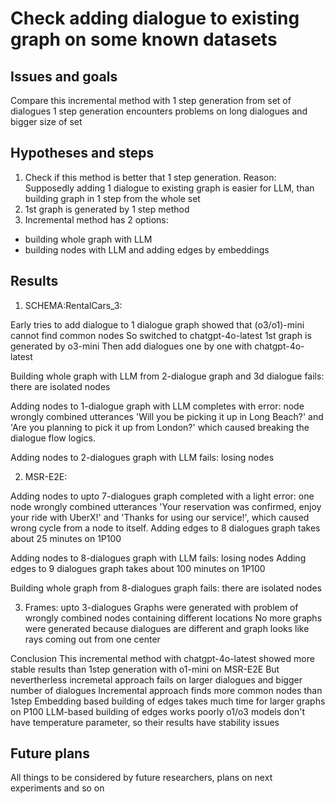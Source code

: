 # Check adding dialogue to existing graph on some known datasets

## Issues and goals
Compare this incremental method with 1 step generation from set of dialogues
1 step generation encounters problems on long dialogues and bigger size of set

## Hypotheses and steps
1. Check if this method is better that 1 step generation. Reason: Supposedly adding 1 dialogue
to existing graph is easier for LLM, than building graph in 1 step from the whole set
2. 1st graph is generated by 1 step method
3. Incremental method has 2 options:
- building whole graph with LLM
- building nodes with LLM and adding edges by embeddings

## Results

1. SCHEMA:RentalCars_3:

Early tries to add dialogue to 1 dialogue graph showed that (o3/o1)-mini cannot find common nodes
So switched to chatgpt-4o-latest
1st graph is generated by o3-mini
Then add dialogues one by one with chatgpt-4o-latest

Building whole graph with LLM from 2-dialogue graph and 3d dialogue fails: there are isolated nodes

Adding nodes to 1-dialogue graph with LLM completes with error: node wrongly combined
utterances 'Will you be picking it up in Long Beach?' and 'Are you planning to pick it up from London?'
which caused breaking the dialogue flow logics.

Adding nodes to 2-dialogues graph with LLM fails: losing nodes

2. MSR-E2E:

Adding nodes to upto 7-dialogues graph completed with a light error: one node wrongly combined
utterances 'Your reservation was confirmed, enjoy your ride with UberX!' and
'Thanks for using our service!', which caused wrong cycle from a node to itself.
Adding edges to 8 dialogues graph takes about 25 minutes on 1P100

Adding nodes to 8-dialogues graph with LLM fails: losing nodes
Adding edges to 9 dialogues graph takes about 100 minutes on 1P100

Building whole graph from 8-dialogues graph fails: there are isolated nodes

3. Frames:
upto 3-dialogues Graphs were generated with problem of wrongly combined nodes containing different locations
No more graphs were generated because dialogues are different and graph looks like rays coming out from one center

Сonclusion
This incremental method with chatgpt-4o-latest showed more stable results than 1step generation with o1-mini
on MSR-E2E
But nevertherless incremetal approach fails on larger dialogues and bigger number of dialogues
Incremental approach finds more common nodes than 1step
Embedding based building of edges takes much time for larger graphs on P100
LLM-based building of edges works poorly
o1/o3 models don't have temperature parameter, so their results have stability issues


## Future plans

All things to be considered by future researchers, plans on next experiments and so on